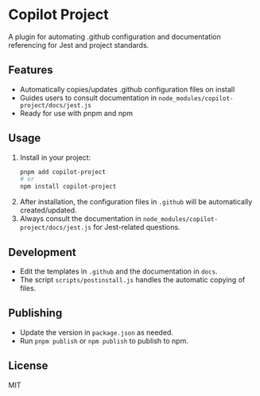 # Copilot Project

A plugin for automating .github configuration and documentation referencing for Jest and project standards.

## Features
- Automatically copies/updates .github configuration files on install
- Guides users to consult documentation in `node_modules/copilot-project/docs/jest.js`
- Ready for use with pnpm and npm

## Usage
1. Install in your project:
	```sh
	pnpm add copilot-project
	# or
	npm install copilot-project
	```
2. After installation, the configuration files in `.github` will be automatically created/updated.
3. Always consult the documentation in `node_modules/copilot-project/docs/jest.js` for Jest-related questions.

## Development
- Edit the templates in `.github` and the documentation in `docs`.
- The script `scripts/postinstall.js` handles the automatic copying of files.

## Publishing
- Update the version in `package.json` as needed.
- Run `pnpm publish` or `npm publish` to publish to npm.

## License
MIT